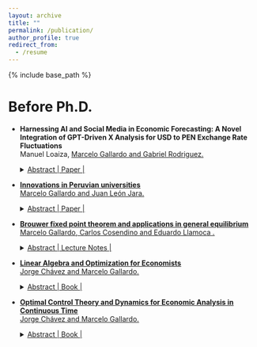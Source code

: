 ```yaml
---
layout: archive
title: ""
permalink: /publication/
author_profile: true
redirect_from:
  - /resume
---
```


{% include base_path %}

Before Ph.D.
======

* **Harnessing AI and Social Media in Economic Forecasting: A Novel Integration of GPT-Driven X Analysis for USD to PEN Exchange Rate Fluctuations** <br>
  Manuel Loaiza, <u> Marcelo Gallardo <u> and Gabriel Rodriguez. <br>
  <details> 
    <summary>
        Abstract |
        <a href="" role="button" target="_blank"> Paper </a> | 
    </summary>
 
  </details>  
  
* **Innovations in Peruvian universities** <br>
  <u>Marcelo Gallardo</u> and Juan León Jara. <br>
  <details> 
    <summary>
        Abstract |
        <a href="" role="button" target="_blank"> Paper </a> | 
    </summary>
   This paper proposes an innovation indicator for Peruvian universities, emphasizing scientific innovation in fields like engineering and pure sciences. The construction of this indicator is based on a selected dataset and employs confirmatory factor analysis for robust measurement. Additionally, K-means clustering is used to identify innovation clusters among universities. The validity of the indicator is examined through its correlation with university rankings and the exploration of the relationship between innovation levels and post-graduation income. This study provides a focused lens on scientific innovation in higher education, offering insights for academic and policy implications in Peru.
  </details>
  
* **Brouwer fixed point theorem and applications in general equilibrium** <br>
  <u>Marcelo Gallardo</u>, Carlos Cosendino and Eduardo Llamoca . <br>
  <details> 
    <summary>
        Abstract |
        <a href="https://drive.google.com/file/d/1zfDrj2ynwuL6mHz5YOek5ctpkVgCKJ9o/view?usp=drive_link" role="button" target="_blank"> Lecture Notes </a> | 
    </summary>
   We develop a path towards the proof of Brouwer's Fixed Point Theorem, although based on several sources, of our construction. We also present an application in economic theory. Specifically, we focus on general equilibrium theory. We aim to provide the simplest possible proof, the only requirements are real analysis and general topology. Besides one Lemma which is not proved in its most general case, we provide proofs for all the results building up to the main theorem. Furthermore, as far as we know, the combination of elements that we present in this document has not been displayed in this exact form before. 
  </details>


* **Linear Algebra and Optimization for Economists** <br>
 Jorge Chávez and <u>Marcelo Gallardo</u>. <br>
  <details> 
    <summary>
        Abstract |
        <a href="https://drive.google.com/file/d/17_tcJDJXsA8Iz-Z8quAO9syHC-8D9Was/view" role="button" target="_blank"> Book </a> | 
    </summary>
  Working book about Linear Algebra and Static Optimization for Economists. Developed several proofs, examples and exercises, above all related to microeconomics.
  </details>


* **Optimal Control Theory and Dynamics for Economic Analysis in Continuous Time** <br>
 Jorge Chávez and <u>Marcelo Gallardo</u>. <br>
  <details> 
    <summary>
        Abstract |
        <a href="https://drive.google.com/file/d/1S74vfHIitq1l8P0lsqO9omHYTELL4Xpq/view" role="button" target="_blank"> Book </a> | 
    </summary>
  Working book about Dynamical Systems and Optimal Control in continuous time. Calculus of variations, economic growth models (Solow, Ramsey‑Cass‑Koopsman).
  </details>
